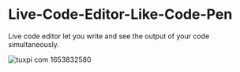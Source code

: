 # Live-Code-Editor-Like-Code-Pen

Live code editor let you write and see the output of your code simultaneously.

</hr>



![tuxpi com 1653832580](https://user-images.githubusercontent.com/96099806/170872735-8ca510bc-e570-4415-8525-9b3af3cdd345.jpg)

